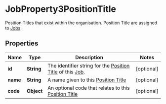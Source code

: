 

# JobProperty3PositionTitle

Position Titles that exist within the organisation. Position Title are assigned to [Jobs](https://developers.intellihr.io/docs/v1/).

## Properties

| Name | Type | Description | Notes |
|------------ | ------------- | ------------- | -------------|
|**id** | **String** | The identifier string for the [Position Title](https://developers.intellihr.io/docs/v1/) of this [Job](https://developers.intellihr.io/docs/v1/). |  [optional] |
|**name** | **String** | A name given to this [Position Title](https://developers.intellihr.io/docs/v1/) |  [optional] |
|**code** | **Object** | An optional code that relates to this [Position Title](https://developers.intellihr.io/docs/v1/) |  [optional] |



